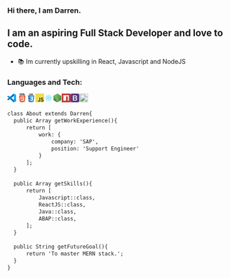 <h3>Hi there, I am Darren.</h3>

<h2>I am an aspiring Full Stack Developer and love to code.</h2>

   * :books: Im currently upskilling in React, Javascript and NodeJS

<h3>Languages and Tech:</h3>
<div class="row">
<div class="column"><img src="https://raw.githubusercontent.com/github/explore/80688e429a7d4ef2fca1e82350fe8e3517d3494d/topics/visual-studio-code/visual-studio-code.png" height="20" width="20" >
<img src="https://raw.githubusercontent.com/github/explore/80688e429a7d4ef2fca1e82350fe8e3517d3494d/topics/html/html.png" height="20" width="20" ><img src="https://raw.githubusercontent.com/github/explore/80688e429a7d4ef2fca1e82350fe8e3517d3494d/topics/css/css.png" height="20" width="20" ><img src="https://raw.githubusercontent.com/github/explore/80688e429a7d4ef2fca1e82350fe8e3517d3494d/topics/javascript/javascript.png" height="20" width="20" ><img src="https://raw.githubusercontent.com/github/explore/80688e429a7d4ef2fca1e82350fe8e3517d3494d/topics/react/react.png" height="20" width="20" ><img src="https://raw.githubusercontent.com/github/explore/80688e429a7d4ef2fca1e82350fe8e3517d3494d/topics/nodejs/nodejs.png" height="20" width="20" ><img src="https://raw.githubusercontent.com/github/explore/80688e429a7d4ef2fca1e82350fe8e3517d3494d/topics/npm/npm.png" height="20" width="20" ><img src="https://raw.githubusercontent.com/github/explore/80688e429a7d4ef2fca1e82350fe8e3517d3494d/topics/bootstrap/bootstrap.png" height="20" width="20" ><img src="https://www.blockachain.gr/wp-content/uploads/2018/03/java-coffee-cup-logo.png" height="20" width="20" >







    class About extends Darren{
      public Array getWorkExperience(){
          return [ 
              work: { 
                  company: 'SAP', 
                  position: 'Support Engineer' 
              }
          ];
      }

      public Array getSkills(){
          return [
              Javascript::class,
              ReactJS::class,
              Java::class,
              ABAP::class,
          ];
      }

      public String getFutureGoal(){
          return 'To master MERN stack.';
      }
    }
